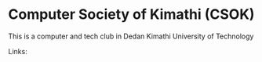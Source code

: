 # Computer Society of Kimathi (CSOK)

This is a computer and tech club in Dedan Kimathi University of Technology

Links: 